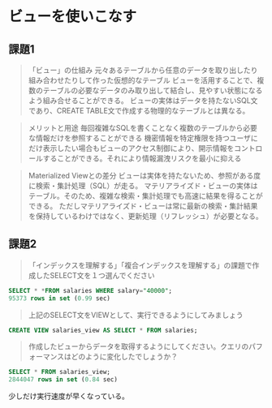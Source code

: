# ビューを使いこなす
## 課題1
> 「ビュー」の仕組み
元々あるテーブルから任意のデータを取り出したり組み合わせたりして作った仮想的なテーブル
ビューを活用することで、複数のテーブルの必要なデータのみ取り出して結合し、見やすい状態になるよう組み合せることができる。
ビューの実体はデータを持たないSQL文であり、CREATE TABLE文で作成する物理的なテーブルとは異なる。

> メリットと用途
毎回複雑なSQLを書くことなく複数のテーブルから必要な情報だけを参照することができる
機密情報を特定権限を持つユーザにだけ表示したい場合もビューのアクセス制御により、開示情報をコントロールすることができる。それにより情報漏洩リスクを最小に抑える

> Materialized Viewとの差分
ビューは実体を持たないため、参照がある度に検索・集計処理（SQL）が走る。
マテリアライズド・ビューの実体はテーブル。そのため、複雑な検索・集計処理でも高速に結果を得ることができる。
ただしマテリアライズド・ビューは常に最新の検索・集計結果を保持しているわけではなく、更新処理（リフレッシュ）が必要となる。

## 課題2
> 「インデックスを理解する」「複合インデックスを理解する」の課題で作成したSELECT文を１つ選んでください
```sql
SELECT * *FROM salaries WHERE salary="40000";
95373 rows in set (0.99 sec)
```

> 上記のSELECT文をVIEWとして、実行できるようにしてみましょう
```sql
CREATE VIEW salaries_view AS SELECT * FROM salaries;
```

> 作成したビューからデータを取得するようにしてください。クエリのパフォーマンスはどのように変化したでしょうか？
```sql
SELECT * FROM salaries_view;
2844047 rows in set (0.84 sec)
```
少しだけ実行速度が早くなっている。
